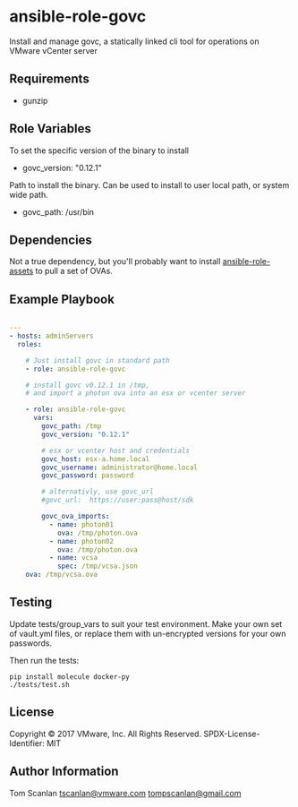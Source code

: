 # ansible-role-govc

Install and manage govc, a statically linked cli tool for operations on VMware vCenter server

## Requirements

- gunzip

## Role Variables

To set the specific version of the binary to install
- govc\_version: "0.12.1"

Path to install the binary.  Can be used to install to user local path, or system wide path.
- govc\_path: /usr/bin

## Dependencies

Not a true dependency, but you'll probably want to install [ansible-role-assets](../ansible-role-assets)
to pull a set of OVAs.


## Example Playbook

```yaml

---
- hosts: adminServers
  roles:

    # Just install govc in standard path
    - role: ansible-role-govc

    # install govc v0.12.1 in /tmp,
    # and import a photon ova into an esx or vcenter server

    - role: ansible-role-govc
      vars:
        govc_path: /tmp
        govc_version: "0.12.1"

        # esx or vcenter host and credentials
        govc_host: esx-a.home.local
        govc_username: administrator@home.local
        govc_password: password

        # alternativly, use govc_url
        #govc_url:  https://user:pass@host/sdk

        govc_ova_imports:
          - name: photon01
            ova: /tmp/photon.ova
          - name: photon02
            ova: /tmp/photon.ova
          - name: vcsa
            spec: /tmp/vcsa.json
    ova: /tmp/vcsa.ova


```

## Testing

Update tests/group_vars to suit your test environment.  Make your own set of 
vault.yml files, or replace them with un-encrypted versions for your own passwords.

Then run the tests:

    pip install molecule docker-py
    ./tests/test.sh
    

## License

Copyright © 2017 VMware, Inc. All Rights Reserved.
SPDX-License-Identifier: MIT

## Author Information

Tom Scanlan
tscanlan@vmware.com
tompscanlan@gmail.com
